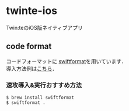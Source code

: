 # twinte-ios
Twin:teのiOS版ネイティブアプリ

## code format
コードフォーマットに
[swiftformat](https://github.com/nicklockwood/SwiftFormat)を用いています．  
導入方法例は[こちら](https://zenn.dev/usk2000/articles/b07d0ac3bc016a)．  
### 速攻導入&実行おすすめ方法
```
$ brew install swiftformat
$ swiftformat . 
```
